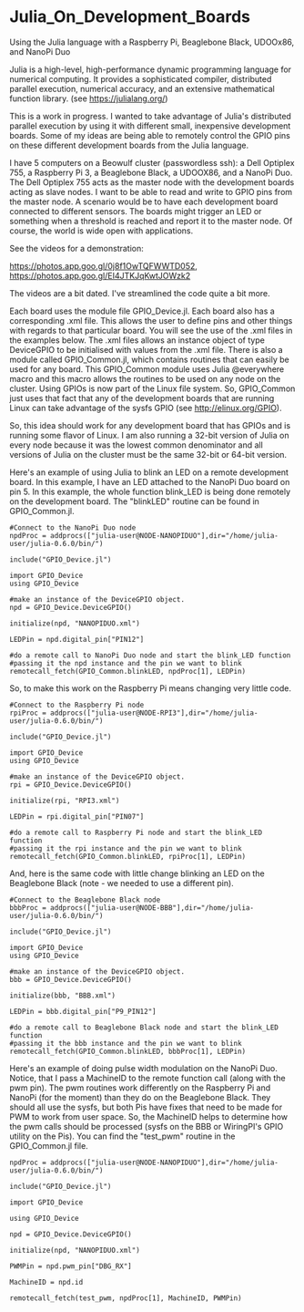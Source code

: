 # Julia_On_Development_Boards
Using the Julia language with a Raspberry Pi, Beaglebone Black, UDOOx86, and NanoPi Duo

Julia is a high-level, high-performance dynamic programming language for numerical computing. It provides a sophisticated compiler, distributed parallel execution, numerical accuracy, and an extensive mathematical function library. (see https://julialang.org/)

This is a work in progress. I wanted to take advantage of Julia's distributed parallel execution by using it with different small, inexpensive development boards. Some of my ideas are being able to remotely control the GPIO pins on these different development boards from the Julia language. 

I have 5 computers on a Beowulf cluster (passwordless ssh): a Dell Optiplex 755, a Raspberry Pi 3, a Beaglebone Black, a UDOOX86, and a NanoPi Duo. The Dell Optiplex 755 acts as the master node with the development boards acting as slave nodes. I want to be able to read and write to GPIO pins from the master node. A scenario would be to have each development board connected to different sensors. The boards might trigger an LED or something when a threshold is reached and report it to the master node. Of course, the world is wide open with applications.

See the videos for a demonstration: 

https://photos.app.goo.gl/0j8f1OwTQFWWTD052, https://photos.app.goo.gl/EI4JTKJqKwtJOWzk2 

The videos are a bit dated. I've streamlined the code quite a bit more.


Each board uses the module file GPIO_Device.jl. Each board also has a corresponding .xml file. This allows the user to define pins and other things with regards to that particular board. You will see the use of the .xml files in the examples below. The .xml files allows an instance object of type DeviceGPIO to be initialised with values from the .xml file. There is also a module called GPIO_Common.jl, which contains routines that can easily be used for any board. This GPIO_Common module uses Julia @everywhere macro and this macro allows the routines to be used on any node on the cluster. Using GPIOs is now part of the Linux file system. So, GPIO_Common just uses that fact that any of the development boards that are running Linux can take advantage of the sysfs GPIO (see http://elinux.org/GPIO). 

So, this idea should work for any development board that has GPIOs and is running some flavor of Linux. I am also running a 32-bit version of Julia on every node because it was the lowest common denominator and all versions of Julia on the cluster must be the same 32-bit or 64-bit version. 

Here's an example of using Julia to blink an LED on a remote development board. In this example, I have an LED attached
to the NanoPi Duo board on pin 5. In this example, the whole function blink_LED is being done remotely on the development board. The "blinkLED" routine can be found in GPIO_Common.jl.

```
#Connect to the NanoPi Duo node
npdProc = addprocs(["julia-user@NODE-NANOPIDUO"],dir="/home/julia-user/julia-0.6.0/bin/")

include("GPIO_Device.jl")

import GPIO_Device
using GPIO_Device

#make an instance of the DeviceGPIO object.
npd = GPIO_Device.DeviceGPIO()

initialize(npd, "NANOPIDUO.xml")

LEDPin = npd.digital_pin["PIN12"]

#do a remote call to NanoPi Duo node and start the blink_LED function 
#passing it the npd instance and the pin we want to blink
remotecall_fetch(GPIO_Common.blinkLED, npdProc[1], LEDPin)
```

So, to make this work on the Raspberry Pi means changing very little code.

```
#Connect to the Raspberry Pi node
rpiProc = addprocs(["julia-user@NODE-RPI3"],dir="/home/julia-user/julia-0.6.0/bin/")

include("GPIO_Device.jl")

import GPIO_Device
using GPIO_Device

#make an instance of the DeviceGPIO object.
rpi = GPIO_Device.DeviceGPIO()

initialize(rpi, "RPI3.xml")

LEDPin = rpi.digital_pin["PIN07"]

#do a remote call to Raspberry Pi node and start the blink_LED function 
#passing it the rpi instance and the pin we want to blink
remotecall_fetch(GPIO_Common.blinkLED, rpiProc[1], LEDPin)
```

And, here is the same code with little change blinking an LED on the Beaglebone Black (note - we needed to use
a different pin).

```
#Connect to the Beaglebone Black node
bbbProc = addprocs(["julia-user@NODE-BBB"],dir="/home/julia-user/julia-0.6.0/bin/")

include("GPIO_Device.jl")

import GPIO_Device
using GPIO_Device

#make an instance of the DeviceGPIO object.
bbb = GPIO_Device.DeviceGPIO()

initialize(bbb, "BBB.xml")

LEDPin = bbb.digital_pin["P9_PIN12"]

#do a remote call to Beaglebone Black node and start the blink_LED function 
#passing it the bbb instance and the pin we want to blink
remotecall_fetch(GPIO_Common.blinkLED, bbbProc[1], LEDPin)
```

Here's an example of doing pulse width modulation on the NanoPi Duo. Notice, that I pass a MachineID to the remote function call (along with the pwm pin). The pwm routines work differently on the Raspberry Pi and NanoPi (for the moment) than they do on the Beaglebone Black. They should all use the sysfs, but both Pis have fixes that need to be made for PWM to work from user space. So, the MachineID helps to determine how the pwm calls should be processed (sysfs on the BBB or WiringPI's GPIO utility on the Pis). You can find the "test_pwm" routine in the GPIO_Common.jl file.

```
npdProc = addprocs(["julia-user@NODE-NANOPIDUO"],dir="/home/julia-user/julia-0.6.0/bin/")

include("GPIO_Device.jl")

import GPIO_Device

using GPIO_Device

npd = GPIO_Device.DeviceGPIO()

initialize(npd, "NANOPIDUO.xml")

PWMPin = npd.pwm_pin["DBG_RX"]

MachineID = npd.id

remotecall_fetch(test_pwm, npdProc[1], MachineID, PWMPin)
```




